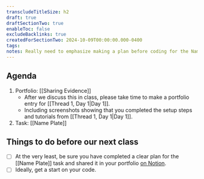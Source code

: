 ```yaml
---
transcludeTitleSize: h2
draft: true
draftSectionTwo: true
enableToc: false
excludeBacklinks: true
createdForSectionTwo: 2024-10-09T00:00:00.000-0400
tags:
notes: Really need to emphasize making a plan before coding for the Name Plate task. 
---
```

## Agenda
1. Portfolio: [[Sharing Evidence]]
	- After we discuss this in class, please take time to make a portfolio entry for [[Thread 1, Day 1|Day 1]].
	- Including screenshots showing that you completed the setup steps and tutorials from [[Thread 1, Day 1|Day 1]].
1. Task: [[Name Plate]]

## Things to do before our next class
- [ ] At the very least, be sure you have completed a clear plan for the [[Name Plate]] task and shared it in your portfolio [on Notion](https://notion.so).
- [ ] Ideally, get a start on your code.

